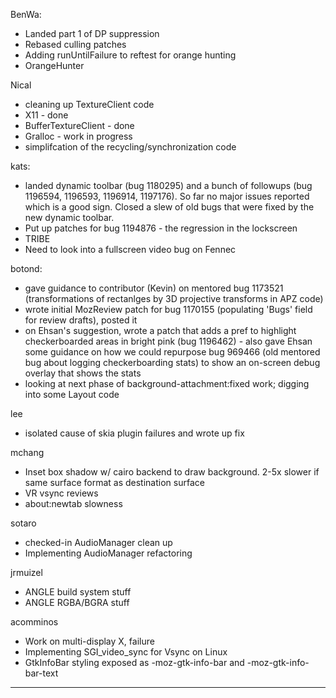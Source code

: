 BenWa:
* Landed part 1 of DP suppression
* Rebased culling patches
* Adding runUntilFailure to reftest for orange hunting
* OrangeHunter



Nical
* cleaning up TextureClient code
* X11 - done
* BufferTextureClient - done
* Gralloc - work in progress
* simplifcation of the recycling/synchronization code



kats:
* landed dynamic toolbar (bug 1180295) and a bunch of followups (bug 1196594, 1196593, 1196914, 1197176). So far no major issues reported which is a good sign. Closed a slew of old bugs that were fixed by the new dynamic toolbar.
* Put up patches for bug 1194876 - the regression in the lockscreen
* TRIBE
* Need to look into a fullscreen video bug on Fennec



botond:
  - gave guidance to contributor (Kevin) on mentored bug 1173521 (transformations of rectanlges by 3D projective transforms in APZ code)
  - wrote initial MozReview patch for bug 1170155 (populating 'Bugs' field for review drafts), posted it
  - on Ehsan's suggestion, wrote a patch that adds a pref to highlight checkerboarded areas in bright pink (bug 1196462)
          - also gave Ehsan some guidance on how we could repurpose bug 969466 (old mentored bug about logging checkerboarding stats) to show an on-screen debug overlay that shows the stats
  - looking at next phase of background-attachment:fixed work; digging into some Layout code



lee
* isolated cause of skia plugin failures and wrote up fix



mchang
* Inset box shadow w/ cairo backend to draw background. 2-5x slower if same surface format as destination surface
* VR vsync reviews
* about:newtab slowness



sotaro
* checked-in AudioManager clean up
* Implementing AudioManager refactoring



jrmuizel
* ANGLE build system stuff
* ANGLE RGBA/BGRA stuff



acomminos
* Work on multi-display X, failure
* Implementing SGI_video_sync for Vsync on Linux
* GtkInfoBar styling exposed as -moz-gtk-info-bar and -moz-gtk-info-bar-text



________________


